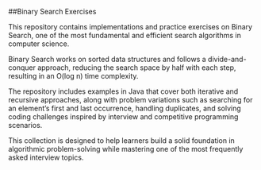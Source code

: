 ##Binary Search Exercises

This repository contains implementations and practice exercises on Binary Search, one of the most fundamental and efficient search algorithms in computer science. 

Binary Search works on sorted data structures and follows a divide-and-conquer approach, reducing the search space by half with each step, resulting in an O(log n) time complexity. 

The repository includes examples in Java that cover both iterative and recursive approaches, along with problem variations such as searching for an element’s first and last occurrence, handling duplicates, and solving coding challenges inspired by interview and competitive programming scenarios. 

This collection is designed to help learners build a solid foundation in algorithmic problem-solving while mastering one of the most frequently asked interview topics.
